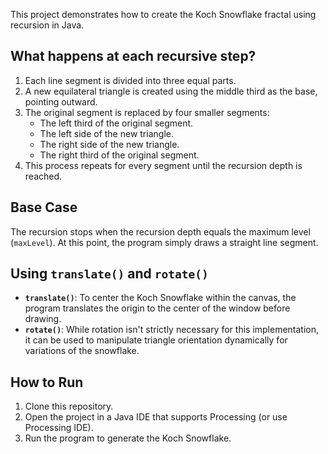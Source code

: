 This project demonstrates how to create the Koch Snowflake fractal using recursion in Java. 

## What happens at each recursive step?

1. Each line segment is divided into three equal parts.
2. A new equilateral triangle is created using the middle third as the base, pointing outward.
3. The original segment is replaced by four smaller segments: 
   - The left third of the original segment.
   - The left side of the new triangle.
   - The right side of the new triangle.
   - The right third of the original segment.
4. This process repeats for every segment until the recursion depth is reached.

## Base Case

The recursion stops when the recursion depth equals the maximum level (`maxLevel`). At this point, the program simply draws a straight line segment.

## Using `translate()` and `rotate()`

- **`translate()`**: To center the Koch Snowflake within the canvas, the program translates the origin to the center of the window before drawing.
- **`rotate()`**: While rotation isn't strictly necessary for this implementation, it can be used to manipulate triangle orientation dynamically for variations of the snowflake.

## How to Run

1. Clone this repository.
2. Open the project in a Java IDE that supports Processing (or use Processing IDE).
3. Run the program to generate the Koch Snowflake.

